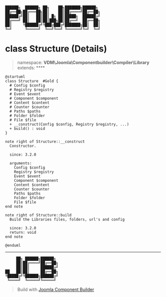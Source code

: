 ```
██████╗  ██████╗ ██╗    ██╗███████╗██████╗
██╔══██╗██╔═══██╗██║    ██║██╔════╝██╔══██╗
██████╔╝██║   ██║██║ █╗ ██║█████╗  ██████╔╝
██╔═══╝ ██║   ██║██║███╗██║██╔══╝  ██╔══██╗
██║     ╚██████╔╝╚███╔███╔╝███████╗██║  ██║
╚═╝      ╚═════╝  ╚══╝╚══╝ ╚══════╝╚═╝  ╚═╝
```
# class Structure (Details)
> namespace: **VDM\Joomla\Componentbuilder\Compiler\Library**
> extends: ****
```uml
@startuml
class Structure  #Gold {
  # Config $config
  # Registry $registry
  # Event $event
  # Component $component
  # Content $content
  # Counter $counter
  # Paths $paths
  # Folder $folder
  # File $file
  + __construct(Config $config, Registry $registry, ...)
  + build() : void
}

note right of Structure::__construct
  Constructor.

  since: 3.2.0
  
  arguments:
    Config $config
    Registry $registry
    Event $event
    Component $component
    Content $content
    Counter $counter
    Paths $paths
    Folder $folder
    File $file
end note

note right of Structure::build
  Build the Libraries files, folders, url's and config

  since: 3.2.0
  return: void
end note
 
@enduml
```

---
```
     ██╗ ██████╗██████╗
     ██║██╔════╝██╔══██╗
     ██║██║     ██████╔╝
██   ██║██║     ██╔══██╗
╚█████╔╝╚██████╗██████╔╝
 ╚════╝  ╚═════╝╚═════╝
```
> Build with [Joomla Component Builder](https://git.vdm.dev/joomla/Component-Builder)

